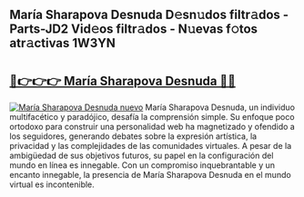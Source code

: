 ## María Sharapova Desnuda D𝚎sn𝚞dos filtr𝚊dos - Parts-JD2 Vid𝚎os filtr𝚊dos - N𝚞evas f𝚘tos atr𝚊ctivas 1W3YN

# <h2><a href="http://mb84ov.tromn.icu/?c=Mar%c3%ada+Sharapova+Desnuda">🔗👉👉👉 María Sharapova Desnuda 🔗🔗</a></h2>

[![María Sharapova Desnuda nuevo](https://i.imgur.com/pEAQMta.gif)](http://mb84ov.tromn.icu/?c=Mar%c3%ada+Sharapova+Desnuda)
María Sharapova Desnuda, un individuo multifacético y paradójico, desafía la comprensión simple. Su enfoque poco ortodoxo para construir una personalidad web ha magnetizado y ofendido a los seguidores, generando debates sobre la expresión artística, la privacidad y las complejidades de las comunidades virtuales. A pesar de la ambigüedad de sus objetivos futuros, su papel en la configuración del mundo en línea es innegable. Con un compromiso inquebrantable y un encanto innegable, la presencia de María Sharapova Desnuda en el mundo virtual es incontenible.
